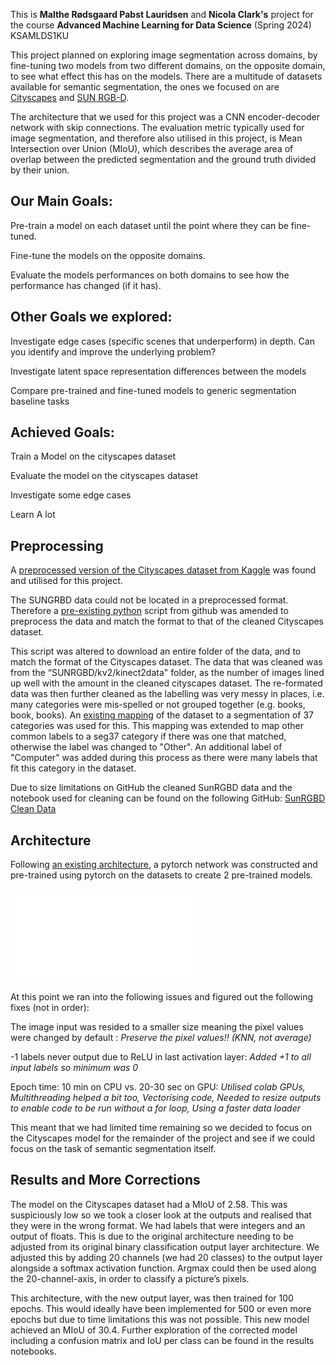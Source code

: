 
This is **Malthe Rødsgaard Pabst Lauridsen** and **Nicola Clark's** project for the course **Advanced Machine Learning for Data Science** (Spring 2024) KSAMLDS1KU



 
This project planned on exploring image segmentation across domains, by fine-tuning two models from two different domains, on the opposite domain, to see what effect this has on the models. There are a multitude of datasets available for semantic segmentation, the ones we focused on are [Cityscapes](https://www.kaggle.com/datasets/sakshaymahna/cityscapes-depth-and-segmentation) and [SUN RGB-D](https://rgbd.cs.princeton.edu/).
 

The architecture that we used for this project was a CNN encoder-decoder network with skip connections. The evaluation metric typically used for image segmentation, and therefore also utilised in this project, is Mean Intersection over Union (MIoU), which describes the average area of overlap between the predicted segmentation and the ground truth divided by their union.
 
 
## Our Main Goals: 
Pre-train a model on each dataset until the point where they can be fine-tuned.

Fine-tune the models on the opposite domains.

Evaluate the models performances on both domains to see how the performance has changed (if it has).
 
## Other Goals we explored: 
Investigate edge cases (specific scenes that underperform) in depth. Can you identify and improve the underlying problem?

Investigate latent space representation differences between the models

Compare pre-trained and fine-tuned models to generic segmentation baseline tasks

 
 
## Achieved Goals:
Train a Model on the cityscapes dataset

Evaluate the model on the cityscapes dataset

Investigate some edge cases

Learn A lot
 

 
## Preprocessing 
 
A [preprocessed version of the Cityscapes dataset from Kaggle](https://www.kaggle.com/datasets/sakshaymahna/cityscapes-depth-and-segmentation) was found and utilised for this project. 
 
The SUNGRBD data could not be located in a preprocessed format. Therefore a [pre-existing python](https://github.com/luiszeni/SUNRGBDtoolbox_python/tree/master) script from github was amended to preprocess the data and match the format to that of the cleaned Cityscapes dataset.
 
This script was altered to download an entire folder of the data, and to match the format of the Cityscapes dataset. The data that was cleaned was from the “SUNRGBD/kv2/kinect2data" folder, as the number of images lined up well with the amount in the cleaned cityscapes dataset. The re-formated data was then further cleaned as the labelling was very messy in places, i.e. many categories were mis-spelled or not grouped together (e.g. books, book, books). An [existing mapping](https://github.com/crmauceri/SUNRGBD_COCO/blob/main/seglistall.csv) of the dataset to a segmentation of 37 categories was used for this. This mapping was extended to map other common labels to a seg37 category if there was one that matched, otherwise the label was changed to "Other". An additional label of "Computer" was added during this process as there were many labels that fit this category in the dataset.
 
 
Due to size limitations on GitHub the cleaned SunRGBD data and the notebook used for cleaning can be found on the following GitHub: [SunRGBD Clean Data](https://github.com/NicolaClark/DataML)



## Architecture 


Following [an existing architecture](https://arxiv.org/abs/1505.04597), a pytorch network was constructed and pre-trained using pytorch on the datasets to create 2 pre-trained models.

![image](Architecture.pgn)


 
At this point we ran into the following issues and figured out the following fixes (not in order):

The image input was resided to a smaller size meaning the pixel values were changed by default : _Preserve the pixel values!! (KNN, not average)_
     
-1 labels never output due to ReLU in last activation layer: _Added +1 to all input labels so minimum was 0_
     
Epoch time: 10 min on CPU vs. 20-30 sec on GPU: _Utilised colab GPUs, Multithreading helped a bit too, Vectorising code, Needed to resize outputs to enable code to be run without a for loop, Using a faster data loader_


This meant that we had limited time remaining so we decided to focus on the Cityscapes model for the remainder of the project and see if we could focus on the task of semantic segmentation itself.

## Results and More Corrections 

The model on the Cityscapes dataset had a MIoU of 2.58. This was suspiciously low so we took a closer look at the outputs and realised that they were in the wrong format. We had labels that were integers and an output of floats. This is due to the original architecture needing to be adjusted from its original binary classification output layer architecture. We adjusted this by adding 20 channels (we had 20 classes) to the output layer alongside a softmax activation function. Argmax could then be used along the 20-channel-axis, in order to classify a picture’s pixels.

This architecture, with the new output layer, was then trained for 100 epochs. This would ideally have been implemented for 500 or even more epochs but due to time limitations this was not possible. This new model achieved an MIoU of 30.4. Further exploration of the corrected model including a confusion matrix and IoU per class can be found in the results notebooks.




